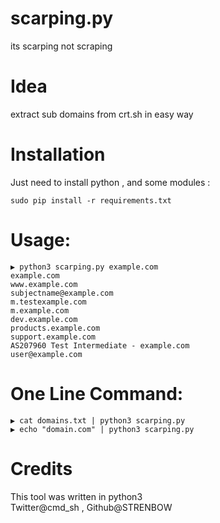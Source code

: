 # scarping.py
its scarping not scraping 

# Idea
extract sub domains from crt.sh in easy way

# Installation
Just need to install python , and some modules :
```
sudo pip install -r requirements.txt

```
# Usage:
```
▶ python3 scarping.py example.com
example.com
www.example.com
subjectname@example.com
m.testexample.com
m.example.com
dev.example.com
products.example.com
support.example.com
AS207960 Test Intermediate - example.com
user@example.com

```
# One Line Command:
```
▶ cat domains.txt | python3 scarping.py 
▶ echo "domain.com" | python3 scarping.py
```


# Credits
This tool was written in python3  
Twitter@cmd_sh , Github@STRENBOW
